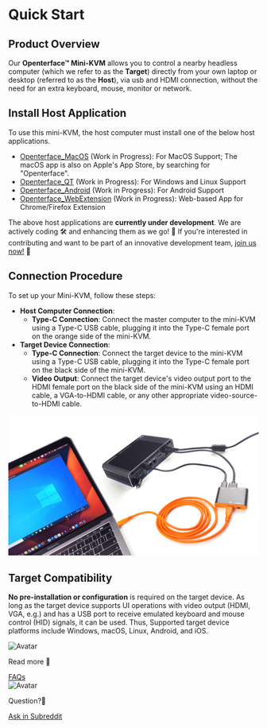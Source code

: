 # Quick Start

## Product Overview

Our **Openterface™ Mini-KVM** allows you to control a nearby headless computer (which we refer to as the **Target**) directly from your own laptop or desktop (referred to as the **Host**), via usb and HDMI connection, without the need for an extra keyboard, mouse, monitor or network.

## Install Host Application

To use this mini-KVM, the host computer must install one of the below host applications. 

- [Openterface_MacOS](https://github.com/TechxArtisanStudio/Openterface_MacOS) (Work in Progress): For MacOS Support; The macOS app is also on Apple's App Store, by searching for "Openterface".
- [Openterface_QT](https://github.com/TechxArtisanStudio/Openterface_QT) (Work in Progress): For Windows and Linux Support
- [Openterface_Android](https://github.com/TechxArtisanStudio/Openterface_Android) (Work in Progress): For Android Support
- [Openterface_WebExtension](https://github.com/TechxArtisanStudio/Openterface_WebExtension) (Work in Progress): Web-based App for Chrome/Firefox Extension

The above host applications are **currently under development**. We are actively coding 🛠️ and enhancing them as we go! 💪 If you're interested in contributing and want to be part of an innovative development team, [join us now!](mailto:info@techxartisan.com) 🚀

## Connection Procedure

To set up your Mini-KVM, follow these steps:

- **Host Computer Connection**:
    - **Type-C Connection**: Connect the master computer to the mini-KVM using a Type-C USB cable, plugging it into the Type-C female port on the orange side of the mini-KVM.
- **Target Device Connection**:
    - **Type-C Connection**: Connect the target device to the mini-KVM using a Type-C USB cable, plugging it into the Type-C female port on the black side of the mini-KVM.
    - **Video Output**: Connect the target device's video output port to the HDMI female port on the black side of the mini-KVM using an HDMI cable, a VGA-to-HDMI cable, or any other appropriate video-source-to-HDMI cable.
    

![use-case-pc-angled-view](images/product/use-case-pc-angled-view.jpg)

## Target Compatibility

**No pre-installation or configuration** is required on the target device. As long as the target device supports UI operations with video output (HDMI, VGA, e.g.) and has a USB port to receive emulated keyboard and mouse control (HID) signals, it can be used. Thus, Supported target device platforms include Windows, macOS, Linux, Android, and iOS.

<section class="dialogue-section-white" id="dialogues-section">
    <div class="container">
        <div class="callout-button-container">
            <div class="dialogue-bubble" id="op-bubble">
                <img src="/images/op-avatar.jpg" alt="Avatar" class="avatar" draggable="false">
                <p>Read more 📖</p>
                <a href="/faq" class="md-button md-button--primary" id="join-waitlist-button">FAQs</a>
            </div>
            <div class="dialogue-bubble" id="op-bubble">
                <img src="/images/op-avatar.jpg" alt="Avatar" class="avatar" draggable="false">
                <p>Question?🤔</p>
                <a href="https://www.reddit.com/r/Openterface_miniKVM/" class="md-button md-button--primary" id="join-waitlist-button">Ask in Subreddit</a>
            </div>
        </div>
    </div>
</section>